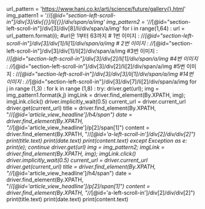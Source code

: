 url_pattern = 'https://www.hani.co.kr/arti/science/future/gallery{}.html'
img_pattern1 = '//*[@id="section-left-scroll-in"]/div[3]/div[{}]/li[{}]/div/span/a/img'
img_pattern2 = '//*[@id="section-left-scroll-in"]/div[3]/div[8]/li/div/span/a/img'
for i in range(1,64) :
    url = url_pattern.format(i); #url은 1부터 63까지
    # 1번 이미지 : //*[@id="section-left-scroll-in"]/div[3]/div[1]/li[1]/div/span/a/img
    # 2번 이미지 : //*[@id="section-left-scroll-in"]/div[3]/div[1]/li[2]/div/span/a/img
    #3번 이미지 : //*[@id="section-left-scroll-in"]/div[3]/div[2]/li[1]/div/span/a/img
    #4번 이미지 : //*[@id="section-left-scroll-in"]/div[3]/div[2]/li[2]/div/span/a/img
    #5번 이미지 : //*[@id="section-left-scroll-in"]/div[3]/div[3]/li[1]/div/span/a/img
    #14번 이미지 : //*[@id="section-left-scroll-in"]/div[3]/div[7]/li[2]/div/span/a/img
    for j in range (1,3) :
        for k in range (1,8) :
            try:
                driver.get(url);
                img = img_pattern1.format(k,j)
                imgLink = driver.find_element(By.XPATH, img);
                imgLink.click()
                driver.implicitly_wait(0.5)
                current_url = driver.current_url
                driver.get(current_url)
                title = driver.find_element(By.XPATH, "//*[@id='article_view_headline']/h4/span")
                date = driver.find_element(By.XPATH, "//*[@id='article_view_headline']/p[2]/span[1]")
                content = driver.find_element(By.XPATH, "//*[@id='a-left-scroll-in']/div[2]/div/div[2]")
                print(title.text)
                print(date.text)
                print(content.text)
            except Exception as e:
                print(e);
                continue
    driver.get(url)
    img = img_pattern2;
    imgLink = driver.find_element(By.XPATH, img);
    imgLink.click()
    driver.implicitly_wait(0.5)
    current_url = driver.current_url
    driver.get(current_url)
    title = driver.find_element(By.XPATH, "//*[@id='article_view_headline']/h4/span")
    date = driver.find_element(By.XPATH, "//*[@id='article_view_headline']/p[2]/span[1]")
    content = driver.find_element(By.XPATH, "//*[@id='a-left-scroll-in']/div[2]/div/div[2]")
    print(title.text)
    print(date.text)
    print(content.text)
